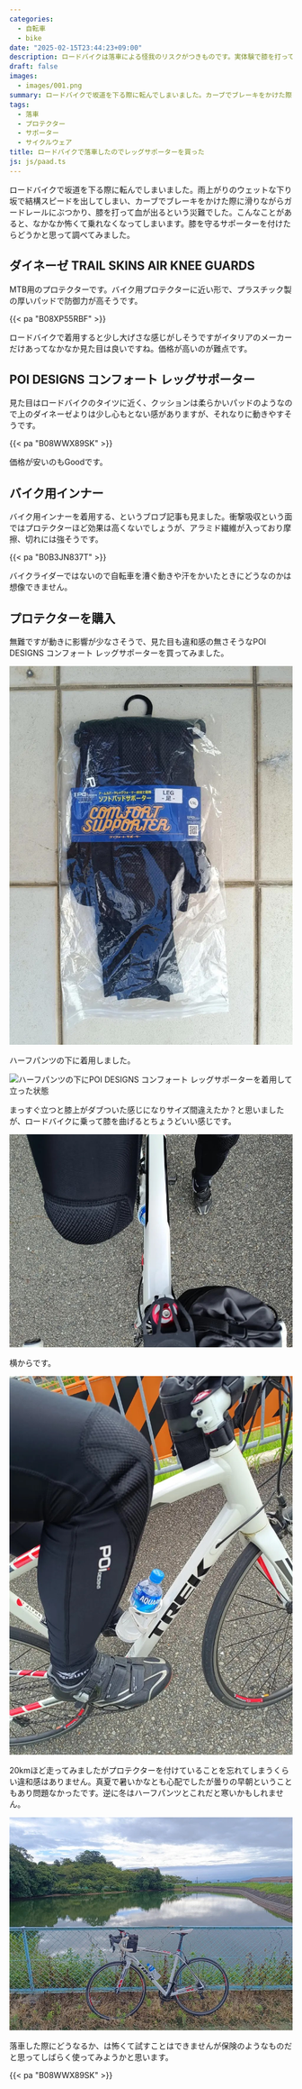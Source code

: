 ```yaml
---
categories:
  - 自転車
  - bike
date: "2025-02-15T23:44:23+09:00"
description: ロードバイクは落車による怪我のリスクがつきものです。実体験で膝を打って出血した経験から、もしもの落車の際に膝を守るプロテクターを調べ、比較しました。購入した製品の使用感を実走してレビューします。
draft: false
images:
  - images/001.png
summary: ロードバイクで坂道を下る際に転んでしまいました。カーブでブレーキをかけた際に滑りながらガードレールにぶつかり、膝を打って血が出るという災難でした。もしもの落車の際に膝を守るプロテクターを調べ、比較し購入ましたので使用感をレビューします。
tags:
  - 落車
  - プロテクター
  - サポーター
  - サイクルウェア
title: ロードバイクで落車したのでレッグサポーターを買った
js: js/paad.ts
---
```


ロードバイクで坂道を下る際に転んでしまいました。雨上がりのウェットな下り坂で結構スピードを出してしまい、カーブでブレーキをかけた際に滑りながらガードレールにぶつかり、膝を打って血が出るという災難でした。こんなことがあると、なかなか怖くて乗れなくなってしまいます。膝を守るサポーターを付けたらどうかと思って調べてみました。

## ダイネーゼ TRAIL SKINS AIR KNEE GUARDS

MTB用のプロテクターです。バイク用プロテクターに近い形で、プラスチック製の厚いパッドで防御力が高そうです。

{{< pa "B08XP55RBF" >}}

ロードバイクで着用すると少し大げさな感じがしそうですがイタリアのメーカーだけあってなかなか見た目は良いですね。価格が高いのが難点です。

## POI DESIGNS コンフォート レッグサポーター

見た目はロードバイクのタイツに近く、クッションは柔らかいパッドのようなので上のダイネーゼよりは少し心もとない感がありますが、それなりに動きやすそうです。

{{< pa "B08WWX89SK" >}}

価格が安いのもGoodです。

## バイク用インナー

バイク用インナーを着用する、というブロブ記事も見ました。衝撃吸収という面ではプロテクターほど効果は高くないでしょうが、アラミド繊維が入っており摩擦、切れには強そうです。

{{< pa "B0B3JN837T" >}}

バイクライダーではないので自転車を漕ぐ動きや汗をかいたときにどうなのかは想像できません。

## プロテクターを購入

無難ですが動きに影響が少なさそうで、見た目も違和感の無さそうなPOI
DESIGNS コンフォート レッグサポーターを買ってみました。

![POI DESIGNS コンフォート レッグサポーター](./images/002.jpg)

ハーフパンツの下に着用しました。

![ハーフパンツの下にPOI DESIGNS コンフォート
レッグサポーターを着用して立った状態](./images/004.jpg)

まっすぐ立つと膝上がダブついた感じになりサイズ間違えたか？と思いましたが、ロードバイクに乗って膝を曲げるとちょうどいい感じです。

![ロードバイクに乗って上から膝を見た写真](./images/005.jpg)

横からです。

![ロードバイクに乗って横から膝を見た写真](./images/006.jpg)

20kmほど走ってみましたがプロテクターを付けていることを忘れてしまうくらい違和感はありません。真夏で暑いかなとも心配でしたが曇りの早朝ということもあり問題なかったです。逆に冬はハーフパンツとこれだと寒いかもしれません。

![自転車で薩摩池へ](./images/013.jpg)

落車した際にどうなるか、は怖くて試すことはできませんが保険のようなものだと思ってしばらく使ってみようかと思います。

{{< pa "B08WWX89SK" >}}
